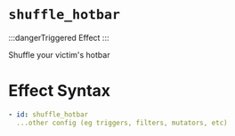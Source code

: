 # `shuffle_hotbar`
:::dangerTriggered Effect
:::

Shuffle your victim's hotbar

# Effect Syntax
```yaml
- id: shuffle_hotbar
  ...other config (eg triggers, filters, mutators, etc)
```
